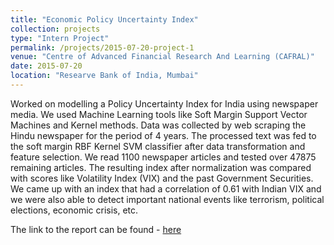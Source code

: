 ```yaml
---
title: "Economic Policy Uncertainty Index"
collection: projects
type: "Intern Project"
permalink: /projects/2015-07-20-project-1
venue: "Centre of Advanced Financial Research And Learning (CAFRAL)"
date: 2015-07-20
location: "Researve Bank of India, Mumbai"
---
```


Worked on modelling a Policy Uncertainty Index for India using newspaper media. We used Machine Learning tools like Soft Margin Support Vector Machines and Kernel methods. Data was collected by web scraping the Hindu newspaper for the period of 4 years. The processed text was fed to the soft margin RBF Kernel SVM classifier after data transformation and feature selection. We read 1100 newspaper articles and tested over 47875 remaining articles. The resulting index after normalization was compared with scores like Volatility Index (VIX) and the past Government Securities. We came up with an index that had a correlation of 0.61 with Indian VIX and we were also able to detect important national events like terrorism, political elections, economic crisis, etc.

The link to the report can be found - [here](https://drive.google.com/file/d/0B9-6pftL99HLaGNHSlo1bUcxTU0/view?usp=sharing)